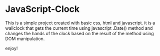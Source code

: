 # JavaScript-Clock

This is a simple project created with basic css, html and javascript.
it is a wallclock that gets the current time using javascript .Date() method and changes the hands of the clock based on the result of the method using DOM manipulation.

enjoy!
